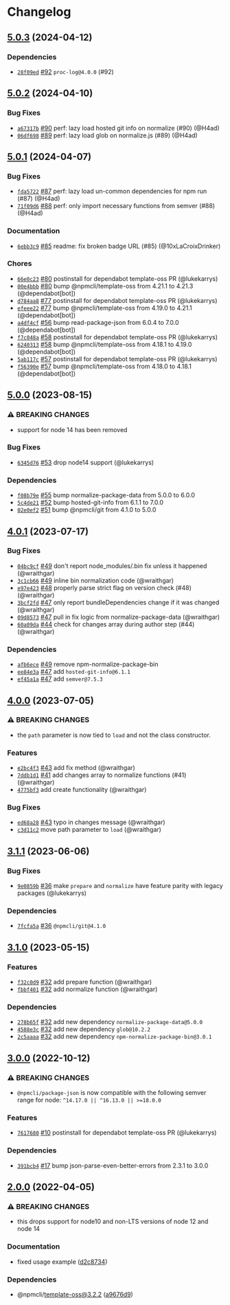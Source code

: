 # Changelog

## [5.0.3](https://github.com/npm/package-json/compare/v5.0.2...v5.0.3) (2024-04-12)

### Dependencies

* [`28f09ed`](https://github.com/npm/package-json/commit/28f09ed50fdfa338cab7113cf294f91d1398f02f) [#92](https://github.com/npm/package-json/pull/92) `proc-log@4.0.0` (#92)

## [5.0.2](https://github.com/npm/package-json/compare/v5.0.1...v5.0.2) (2024-04-10)

### Bug Fixes

* [`a67317b`](https://github.com/npm/package-json/commit/a67317bf88ca983425c98505dbe01dbd30d7ca6d) [#90](https://github.com/npm/package-json/pull/90) perf: lazy load hosted git info on normalize (#90) (@H4ad)
* [`06df698`](https://github.com/npm/package-json/commit/06df698635c1ee7bd18d68e868a673d2de773864) [#89](https://github.com/npm/package-json/pull/89) perf: lazy load glob on normalize.js (#89) (@H4ad)

## [5.0.1](https://github.com/npm/package-json/compare/v5.0.0...v5.0.1) (2024-04-07)

### Bug Fixes

* [`fda5722`](https://github.com/npm/package-json/commit/fda5722eff835f4898d52ec11be768e3ea270691) [#87](https://github.com/npm/package-json/pull/87) perf: lazy load un-common dependencies for npm run (#87) (@H4ad)
* [`71f09d6`](https://github.com/npm/package-json/commit/71f09d6fdd8881a832153a08705582366cd3878b) [#88](https://github.com/npm/package-json/pull/88) perf: only import necessary functions from semver (#88) (@H4ad)

### Documentation

* [`6ebb3c9`](https://github.com/npm/package-json/commit/6ebb3c92e24f012417e69b14b1e1a8fa0f4dd1f0) [#85](https://github.com/npm/package-json/pull/85) readme: fix broken badge URL (#85) (@10xLaCroixDrinker)

### Chores

* [`66e0c23`](https://github.com/npm/package-json/commit/66e0c23fa0ee4c24b7bdb184c0959f5d92c0fe90) [#80](https://github.com/npm/package-json/pull/80) postinstall for dependabot template-oss PR (@lukekarrys)
* [`00e4bbb`](https://github.com/npm/package-json/commit/00e4bbbf52dc82b3609d36922a35f2f3e3881c6d) [#80](https://github.com/npm/package-json/pull/80) bump @npmcli/template-oss from 4.21.1 to 4.21.3 (@dependabot[bot])
* [`d784aa8`](https://github.com/npm/package-json/commit/d784aa8a2083f0e2998d488704acdab770a4515b) [#77](https://github.com/npm/package-json/pull/77) postinstall for dependabot template-oss PR (@lukekarrys)
* [`efeee22`](https://github.com/npm/package-json/commit/efeee2289d51085f1b5087c21ebf3332eafdd9b8) [#77](https://github.com/npm/package-json/pull/77) bump @npmcli/template-oss from 4.19.0 to 4.21.1 (@dependabot[bot])
* [`a4df4cf`](https://github.com/npm/package-json/commit/a4df4cfed032c6f6e793affa6b2c4225a8dd89dc) [#56](https://github.com/npm/package-json/pull/56) bump read-package-json from 6.0.4 to 7.0.0 (@dependabot[bot])
* [`f7c048a`](https://github.com/npm/package-json/commit/f7c048a36dedefa6dbd505db56113e46fe58963a) [#58](https://github.com/npm/package-json/pull/58) postinstall for dependabot template-oss PR (@lukekarrys)
* [`6240313`](https://github.com/npm/package-json/commit/62403130b9f8c0014df0d6f2a490d2f4edf30f3a) [#58](https://github.com/npm/package-json/pull/58) bump @npmcli/template-oss from 4.18.1 to 4.19.0 (@dependabot[bot])
* [`5ab117c`](https://github.com/npm/package-json/commit/5ab117c3068968f480ac24da8e385eef70b33532) [#57](https://github.com/npm/package-json/pull/57) postinstall for dependabot template-oss PR (@lukekarrys)
* [`f56390e`](https://github.com/npm/package-json/commit/f56390eeafafd0c9e80e4c5ad311c619db7ea52a) [#57](https://github.com/npm/package-json/pull/57) bump @npmcli/template-oss from 4.18.0 to 4.18.1 (@dependabot[bot])

## [5.0.0](https://github.com/npm/package-json/compare/v4.0.1...v5.0.0) (2023-08-15)

### ⚠️ BREAKING CHANGES

* support for node 14 has been removed

### Bug Fixes

* [`6345d76`](https://github.com/npm/package-json/commit/6345d761461edb9f52e6bb2739909f8dac92d8cf) [#53](https://github.com/npm/package-json/pull/53) drop node14 support (@lukekarrys)

### Dependencies

* [`f08b79e`](https://github.com/npm/package-json/commit/f08b79eceefe4e513ae01b79aae59418e7789348) [#55](https://github.com/npm/package-json/pull/55) bump normalize-package-data from 5.0.0 to 6.0.0
* [`5c4de21`](https://github.com/npm/package-json/commit/5c4de2145727548b13f0e025f740c37f1253ac74) [#52](https://github.com/npm/package-json/pull/52) bump hosted-git-info from 6.1.1 to 7.0.0
* [`02e0ef2`](https://github.com/npm/package-json/commit/02e0ef2382a09fd9e0543b6babaff22bcd7dab13) [#51](https://github.com/npm/package-json/pull/51) bump @npmcli/git from 4.1.0 to 5.0.0

## [4.0.1](https://github.com/npm/package-json/compare/v4.0.0...v4.0.1) (2023-07-17)

### Bug Fixes

* [`04bc9cf`](https://github.com/npm/package-json/commit/04bc9cf4934a4eedb26aa90b376ac7be5878c502) [#49](https://github.com/npm/package-json/pull/49) don't report node_modules/.bin fix unless it happened (@wraithgar)
* [`3c1cb66`](https://github.com/npm/package-json/commit/3c1cb6610b4452872d35b8d3ed23e08400057649) [#49](https://github.com/npm/package-json/pull/49) inline bin normalization code (@wraithgar)
* [`e97e423`](https://github.com/npm/package-json/commit/e97e423f814edb803872076731b680dad84f184e) [#48](https://github.com/npm/package-json/pull/48) properly parse strict flag on version check (#48) (@wraithgar)
* [`3bcf2fd`](https://github.com/npm/package-json/commit/3bcf2fd7c831636e0ed493efee7a94a30c6ad9d8) [#47](https://github.com/npm/package-json/pull/47) only report bundleDependencies change if it was changed (@wraithgar)
* [`09d8573`](https://github.com/npm/package-json/commit/09d85733fd7c0f9a3b60f87a346acb3e2ba0a9f0) [#47](https://github.com/npm/package-json/pull/47) pull in fix logic from normalize-package-data (@wraithgar)
* [`60a09da`](https://github.com/npm/package-json/commit/60a09da079d8b0838c2e2b3efe140936db00bfac) [#44](https://github.com/npm/package-json/pull/44) check for changes array during author step (#44) (@wraithgar)

### Dependencies

* [`afb6ece`](https://github.com/npm/package-json/commit/afb6eceaf1f3b166310068864a67195bfe494a78) [#49](https://github.com/npm/package-json/pull/49) remove npm-normalize-package-bin
* [`ee84e3a`](https://github.com/npm/package-json/commit/ee84e3ac56837e581a165ee71ec4c4772dc68dbb) [#47](https://github.com/npm/package-json/pull/47) add `hosted-git-info@6.1.1`
* [`ef45a1a`](https://github.com/npm/package-json/commit/ef45a1ab40b48108fe6e775c67547cb466db87fa) [#47](https://github.com/npm/package-json/pull/47) add `semver@7.5.3`

## [4.0.0](https://github.com/npm/package-json/compare/v3.1.1...v4.0.0) (2023-07-05)

### ⚠️ BREAKING CHANGES

* the `path` parameter is now tied to `load` and not the class constructor.

### Features

* [`e2bc4f3`](https://github.com/npm/package-json/commit/e2bc4f3a0d93f8271b6186f5babcaf2196955e36) [#43](https://github.com/npm/package-json/pull/43) add fix method (@wraithgar)
* [`7ddb1d1`](https://github.com/npm/package-json/commit/7ddb1d1b39d35cc078703c3813f4b1d5a077bdca) [#41](https://github.com/npm/package-json/pull/41) add changes array to normalize functions (#41) (@wraithgar)
* [`4775bf3`](https://github.com/npm/package-json/commit/4775bf352caaaabc6b2ce252a758e61f3adeb143) add create functionality (@wraithgar)

### Bug Fixes

* [`ed68a28`](https://github.com/npm/package-json/commit/ed68a28d76e45490dc05467f04115efd312fd1d9) [#43](https://github.com/npm/package-json/pull/43) typo in changes message (@wraithgar)
* [`c3d11c2`](https://github.com/npm/package-json/commit/c3d11c2a91d7191386a0975e9770cd3c2486a9e5) move path parameter to `load` (@wraithgar)

## [3.1.1](https://github.com/npm/package-json/compare/v3.1.0...v3.1.1) (2023-06-06)

### Bug Fixes

* [`9e0859b`](https://github.com/npm/package-json/commit/9e0859beec914696166bf74b7e34596dcb267f2a) [#36](https://github.com/npm/package-json/pull/36) make `prepare` and `normalize` have feature parity with legacy packages (@lukekarrys)

### Dependencies

* [`7fcfa5a`](https://github.com/npm/package-json/commit/7fcfa5a8b3d56310e5afbac19e4e0524ebe885f0) [#36](https://github.com/npm/package-json/pull/36) `@npmcli/git@4.1.0`

## [3.1.0](https://github.com/npm/package-json/compare/v3.0.0...v3.1.0) (2023-05-15)

### Features

* [`f32c0d9`](https://github.com/npm/package-json/commit/f32c0d9283c9b1b6f1af91b05e0f7250ef500764) [#32](https://github.com/npm/package-json/pull/32) add prepare function (@wraithgar)
* [`fbbf401`](https://github.com/npm/package-json/commit/fbbf40173c858fdb9c44c6b7e4b0326dc7033428) [#32](https://github.com/npm/package-json/pull/32) add normalize function (@wraithgar)

### Dependencies

* [`278b65f`](https://github.com/npm/package-json/commit/278b65fb854e3696848d2b89156fdff978b4eaec) [#32](https://github.com/npm/package-json/pull/32) add new dependency `normalize-package-data@5.0.0`
* [`4588e3c`](https://github.com/npm/package-json/commit/4588e3c69eaf022c190cb8ddd895ce72e1436bb3) [#32](https://github.com/npm/package-json/pull/32) add new dependency `glob@10.2.2`
* [`2c5aaaa`](https://github.com/npm/package-json/commit/2c5aaaac80af9494f87925d074a487e79af0e979) [#32](https://github.com/npm/package-json/pull/32) add new dependency `npm-normalize-package-bin@3.0.1`

## [3.0.0](https://github.com/npm/package-json/compare/v2.0.0...v3.0.0) (2022-10-12)

### ⚠️ BREAKING CHANGES

* `@npmcli/package-json` is now compatible with the following semver range for node: `^14.17.0 || ^16.13.0 || >=18.0.0`

### Features

* [`7617680`](https://github.com/npm/package-json/commit/7617680e7495bc92bd9c0a34202c394b12c32bd2) [#10](https://github.com/npm/package-json/pull/10) postinstall for dependabot template-oss PR (@lukekarrys)

### Dependencies

* [`391bcb4`](https://github.com/npm/package-json/commit/391bcb4c11d00736ef0f283153531ab269e70be3) [#17](https://github.com/npm/package-json/pull/17) bump json-parse-even-better-errors from 2.3.1 to 3.0.0

## [2.0.0](https://github.com/npm/package-json/compare/v1.0.1...v2.0.0) (2022-04-05)


### ⚠ BREAKING CHANGES

* this drops support for node10 and non-LTS versions of node 12 and node 14

### Documentation

* fixed usage example ([d2c8734](https://github.com/npm/package-json/commit/d2c8734d1d7f3e68165bdf95b6099c1682bc5a37))


### Dependencies

* @npmcli/template-oss@3.2.2 ([a9676d9](https://github.com/npm/package-json/commit/a9676d922eecf677c624e4f30b20035f46aa9ebc))
